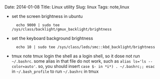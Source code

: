 Date: 2014-01-08
Title: Linux utility
Slug: linux 
Tags: note,linux 


- set the screen brightness in ubuntu

		echo 9000 | sudo tee /sys/class/backlight/gmux_backlight/brightness

- set the keyboard background brightness

		echo 10 | sudo tee /sys/class/leds/smc::kbd_backlight/brightness

- tmux note
  tmux login the shell as a login shell, so it dose not run `~/.bashrc`. some alias in that file do not work, such as `alias ls='ls --color=auto'`. so, you should insert `case $- in *i*) . ~/.bashrc;; esac` in `~/.bash_profile` to run `~/.bashrc` in tmux
	
